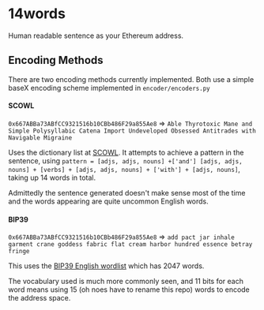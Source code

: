 # 14words

Human readable sentence as your Ethereum address.

## Encoding Methods
There are two encoding methods currently implemented. Both use a simple baseX encoding scheme implemented in `encoder/encoders.py`

#### SCOWL
`0x667ABBa73ABfCC9321516b10CBb486F29a855Ae8` => `Able Thyrotoxic Mane and Simple Polysyllabic Catena Import Undeveloped Obsessed Antitrades with Navigable Migraine`

Uses the dictionary list at [SCOWL](http://wordlist.aspell.net/). It attempts to achieve a pattern in the sentence, using `pattern = [adjs, adjs, nouns] +['and'] [adjs, adjs, nouns] + [verbs] + [adjs, adjs, nouns] + ['with'] + [adjs, nouns]`, taking up 14 words in total.

Admittedly the sentence generated doesn't make sense most of the time and the words appearing are quite uncommon English words.

#### BIP39
`0x667ABBa73ABfCC9321516b10CBb486F29a855Ae8` => `add pact jar inhale garment crane goddess fabric flat cream harbor hundred essence betray fringe`

This uses the [BIP39 English wordlist](https://github.com/bitcoin/bips/blob/master/bip-0039/english.txt) which has 2047 words. 

The vocabulary used is much more commonly seen, and 11 bits for each word means using 15 (oh noes have to rename this repo) words to encode the address space. 